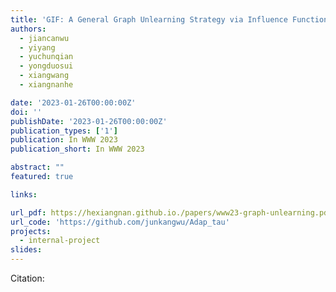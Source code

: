 ```yaml
---
title: 'GIF: A General Graph Unlearning Strategy via Influence Function'
authors:
  - jiancanwu
  - yiyang
  - yuchunqian
  - yongduosui
  - xiangwang
  - xiangnanhe

date: '2023-01-26T00:00:00Z'
doi: ''
publishDate: '2023-01-26T00:00:00Z'
publication_types: ['1']
publication: In WWW 2023 
publication_short: In WWW 2023 

abstract: ""
featured: true

links:

url_pdf: https://hexiangnan.github.io./papers/www23-graph-unlearning.pdf
url_code: 'https://github.com/junkangwu/Adap_tau'
projects:
  - internal-project
slides:
---
```




Citation:
